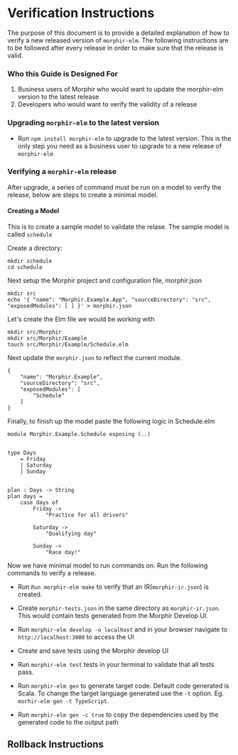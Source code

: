 # Verification Instructions

The purpose of this document is to provide a detailed explanation of how to verify a new released version of ```morphir-elm```. The following instructions are to be followed after every release in order to make sure that the release is valid.

### Who this Guide is Designed For
1. Business users of Morphir who would want to update the morphir-elm version to the latest release
2. Developers who would want to verify the validity of a release

### Upgrading ```morphir-elm``` to the latest version

- Run ```npm install morphir-elm``` to upgrade to the latest version. This is the only step you need as a business user to upgrade to a new release of ```morphir-elm```

### Verifying a ```morphir-elm``` release 

After upgrade, a series of command must be run on a model to verify the release, below are steps to create a minimal model.

#### Creating a Model
This is to create a sample model to  validate the relase. The sample model is called ```schedule```

Create a directory:
```
mkdir schedule
cd schedule    
```

Next setup the Morphir project and configuration file, morphir.json
```
mkdir src
echo '{ "name": "Morphir.Example.App", "sourceDirectory": "src", "exposedModules": [ ] }' > morphir.json
```

Let's create the Elm file we would be working with
```
mkdir src/Morphir
mkdir src/Morphir/Example
touch src/Morphir/Example/Schedule.elm
```

Next update the ```morphir.json```  to reflect the current module.

```
{
    "name": "Morphir.Example",
    "sourceDirectory": "src",
    "exposedModules": [
        "Schedule"
    ]
}
```

Finally, to finish up the model paste the following logic in Schedule.elm

```
module Morphir.Example.Schedule exposing (..)


type Days
    = Friday
    | Saturday
    | Sunday


plan : Days -> String
plan days =
    case days of
        Friday ->
            "Practice for all drivers"

        Saturday ->
            "Qualifying day"

        Sunday ->
            "Race day!"      

```

Now we have minimal model to run commands on. Run the following commands to verify a release. 

- Run ```Run morphir-elm make``` to verify that an IR(```morphir-ir.json```) is created.
- Create ```morphir-tests.json``` in the same directory as ```morphir-ir.json```. This would contain tests generated from the Morphir Develop UI.
- Run ```morphir-elm develop -o localhost``` and in your browser navigate to ```http://localhost:3000``` to access the UI
- Create and save tests using the Morphir develop UI
- Run ```morphir-elm test``` tests in your terminal to validate that all tests pass.

- Run ```morphir-elm gen``` to generate target code. Default code generated is Scala. To change the target language generated use the ```-t``` option. Eg. ```morhir-elm gen -t TypeScript```. 
- Run ```morphir-elm gen -c true``` to copy the dependencies used by the generated code to the output path




## Rollback Instructions



